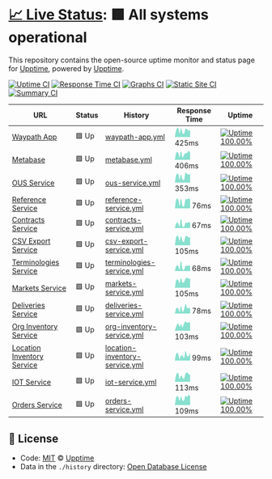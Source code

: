 # [📈 Live Status](https://demo.upptime.js.org): <!--live status--> **🟩 All systems operational**

This repository contains the open-source uptime monitor and status page for [Upptime](https://upptime.js.org), powered by [Upptime](https://github.com/upptime/upptime).

[![Uptime CI](https://github.com/koj-co/upptime/workflows/Uptime%20CI/badge.svg)](https://github.com/koj-co/upptime/actions?query=workflow%3A%22Uptime+CI%22)
[![Response Time CI](https://github.com/koj-co/upptime/workflows/Response%20Time%20CI/badge.svg)](https://github.com/koj-co/upptime/actions?query=workflow%3A%22Response+Time+CI%22)
[![Graphs CI](https://github.com/koj-co/upptime/workflows/Graphs%20CI/badge.svg)](https://github.com/koj-co/upptime/actions?query=workflow%3A%22Graphs+CI%22)
[![Static Site CI](https://github.com/koj-co/upptime/workflows/Static%20Site%20CI/badge.svg)](https://github.com/koj-co/upptime/actions?query=workflow%3A%22Static+Site+CI%22)
[![Summary CI](https://github.com/koj-co/upptime/workflows/Summary%20CI/badge.svg)](https://github.com/koj-co/upptime/actions?query=workflow%3A%22Summary+CI%22)

<!--start: status pages-->
<!-- This summary is generated by Upptime (https://github.com/upptime/upptime) -->
<!-- Do not edit this manually, your changes will be overwritten -->

| URL                                                                                     | Status | History                                                                                                                               | Response Time                                                                                  | Uptime                                                                                                                                                                                                                                                  |
| --------------------------------------------------------------------------------------- | ------ | ------------------------------------------------------------------------------------------------------------------------------------- | ---------------------------------------------------------------------------------------------- | ------------------------------------------------------------------------------------------------------------------------------------------------------------------------------------------------------------------------------------------------------- |
| [Waypath App](https://app.waypath.io)                                                   | 🟩 Up  | [waypath-app.yml](https://github.com/fullprofile/status_monitor/commits/master/history/waypath-app.yml)                               | <img alt="Response time graph" src="./graphs/waypath-app.png" height="20"> 425ms               | [![Uptime 100.00%](https://img.shields.io/endpoint?url=https%3A%2F%2Fraw.githubusercontent.com%2Ffullprofile%2Fstatus_monitor%2Fmaster%2Fapi%2Fwaypath-app%2Fuptime.json)](https://status.waypath.io/history/waypath-app)                               |
| [Metabase](https://metabase.waypath.io/)                                                | 🟩 Up  | [metabase.yml](https://github.com/fullprofile/status_monitor/commits/master/history/metabase.yml)                                     | <img alt="Response time graph" src="./graphs/metabase.png" height="20"> 406ms                  | [![Uptime 100.00%](https://img.shields.io/endpoint?url=https%3A%2F%2Fraw.githubusercontent.com%2Ffullprofile%2Fstatus_monitor%2Fmaster%2Fapi%2Fmetabase%2Fuptime.json)](https://status.waypath.io/history/metabase)                                     |
| [OUS Service](https://api.waypath.io/ous/health-monitor)                                | 🟩 Up  | [ous-service.yml](https://github.com/fullprofile/status_monitor/commits/master/history/ous-service.yml)                               | <img alt="Response time graph" src="./graphs/ous-service.png" height="20"> 353ms               | [![Uptime 100.00%](https://img.shields.io/endpoint?url=https%3A%2F%2Fraw.githubusercontent.com%2Ffullprofile%2Fstatus_monitor%2Fmaster%2Fapi%2Fous-service%2Fuptime.json)](https://status.waypath.io/history/ous-service)                               |
| [Reference Service](https://api.waypath.io/reference/health-monitor)                    | 🟩 Up  | [reference-service.yml](https://github.com/fullprofile/status_monitor/commits/master/history/reference-service.yml)                   | <img alt="Response time graph" src="./graphs/reference-service.png" height="20"> 76ms          | [![Uptime 100.00%](https://img.shields.io/endpoint?url=https%3A%2F%2Fraw.githubusercontent.com%2Ffullprofile%2Fstatus_monitor%2Fmaster%2Fapi%2Freference-service%2Fuptime.json)](https://status.waypath.io/history/reference-service)                   |
| [Contracts Service](https://api.waypath.io/contracts/health-monitor)                    | 🟩 Up  | [contracts-service.yml](https://github.com/fullprofile/status_monitor/commits/master/history/contracts-service.yml)                   | <img alt="Response time graph" src="./graphs/contracts-service.png" height="20"> 67ms          | [![Uptime 100.00%](https://img.shields.io/endpoint?url=https%3A%2F%2Fraw.githubusercontent.com%2Ffullprofile%2Fstatus_monitor%2Fmaster%2Fapi%2Fcontracts-service%2Fuptime.json)](https://status.waypath.io/history/contracts-service)                   |
| [CSV Export Service](https://api.waypath.io/csv/health-monitor)                         | 🟩 Up  | [csv-export-service.yml](https://github.com/fullprofile/status_monitor/commits/master/history/csv-export-service.yml)                 | <img alt="Response time graph" src="./graphs/csv-export-service.png" height="20"> 105ms        | [![Uptime 100.00%](https://img.shields.io/endpoint?url=https%3A%2F%2Fraw.githubusercontent.com%2Ffullprofile%2Fstatus_monitor%2Fmaster%2Fapi%2Fcsv-export-service%2Fuptime.json)](https://status.waypath.io/history/csv-export-service)                 |
| [Terminologies Service](https://api.waypath.io/terminologies/health-monitor)            | 🟩 Up  | [terminologies-service.yml](https://github.com/fullprofile/status_monitor/commits/master/history/terminologies-service.yml)           | <img alt="Response time graph" src="./graphs/terminologies-service.png" height="20"> 68ms      | [![Uptime 100.00%](https://img.shields.io/endpoint?url=https%3A%2F%2Fraw.githubusercontent.com%2Ffullprofile%2Fstatus_monitor%2Fmaster%2Fapi%2Fterminologies-service%2Fuptime.json)](https://status.waypath.io/history/terminologies-service)           |
| [Markets Service](https://api.waypath.io/markets/health-monitor)                        | 🟩 Up  | [markets-service.yml](https://github.com/fullprofile/status_monitor/commits/master/history/markets-service.yml)                       | <img alt="Response time graph" src="./graphs/markets-service.png" height="20"> 105ms           | [![Uptime 100.00%](https://img.shields.io/endpoint?url=https%3A%2F%2Fraw.githubusercontent.com%2Ffullprofile%2Fstatus_monitor%2Fmaster%2Fapi%2Fmarkets-service%2Fuptime.json)](https://status.waypath.io/history/markets-service)                       |
| [Deliveries Service](https://api.waypath.io/deliveries/v1/health-monitor)               | 🟩 Up  | [deliveries-service.yml](https://github.com/fullprofile/status_monitor/commits/master/history/deliveries-service.yml)                 | <img alt="Response time graph" src="./graphs/deliveries-service.png" height="20"> 78ms         | [![Uptime 100.00%](https://img.shields.io/endpoint?url=https%3A%2F%2Fraw.githubusercontent.com%2Ffullprofile%2Fstatus_monitor%2Fmaster%2Fapi%2Fdeliveries-service%2Fuptime.json)](https://status.waypath.io/history/deliveries-service)                 |
| [Org Inventory Service](https://api.waypath.io/orginventories/health-monitor)           | 🟩 Up  | [org-inventory-service.yml](https://github.com/fullprofile/status_monitor/commits/master/history/org-inventory-service.yml)           | <img alt="Response time graph" src="./graphs/org-inventory-service.png" height="20"> 103ms     | [![Uptime 100.00%](https://img.shields.io/endpoint?url=https%3A%2F%2Fraw.githubusercontent.com%2Ffullprofile%2Fstatus_monitor%2Fmaster%2Fapi%2Forg-inventory-service%2Fuptime.json)](https://status.waypath.io/history/org-inventory-service)           |
| [Location Inventory Service](https://api.waypath.io/locationinventories/health-monitor) | 🟩 Up  | [location-inventory-service.yml](https://github.com/fullprofile/status_monitor/commits/master/history/location-inventory-service.yml) | <img alt="Response time graph" src="./graphs/location-inventory-service.png" height="20"> 99ms | [![Uptime 100.00%](https://img.shields.io/endpoint?url=https%3A%2F%2Fraw.githubusercontent.com%2Ffullprofile%2Fstatus_monitor%2Fmaster%2Fapi%2Flocation-inventory-service%2Fuptime.json)](https://status.waypath.io/history/location-inventory-service) |
| [IOT Service](https://api.waypath.io/iot/health-monitor)                                | 🟩 Up  | [iot-service.yml](https://github.com/fullprofile/status_monitor/commits/master/history/iot-service.yml)                               | <img alt="Response time graph" src="./graphs/iot-service.png" height="20"> 113ms               | [![Uptime 100.00%](https://img.shields.io/endpoint?url=https%3A%2F%2Fraw.githubusercontent.com%2Ffullprofile%2Fstatus_monitor%2Fmaster%2Fapi%2Fiot-service%2Fuptime.json)](https://status.waypath.io/history/iot-service)                               |
| [Orders Service](https://api.waypath.io/orders/health-monitor)                          | 🟩 Up  | [orders-service.yml](https://github.com/fullprofile/status_monitor/commits/master/history/orders-service.yml)                         | <img alt="Response time graph" src="./graphs/orders-service.png" height="20"> 109ms            | [![Uptime 100.00%](https://img.shields.io/endpoint?url=https%3A%2F%2Fraw.githubusercontent.com%2Ffullprofile%2Fstatus_monitor%2Fmaster%2Fapi%2Forders-service%2Fuptime.json)](https://status.waypath.io/history/orders-service)                         |

<!--end: status pages-->

## 📄 License

- Code: [MIT](./LICENSE) © [Upptime](https://upptime.js.org)
- Data in the `./history` directory: [Open Database License](https://opendatacommons.org/licenses/odbl/1-0/)

